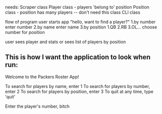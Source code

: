needs:
  Scraper class
  Player class - players 'belong to' position
  Position class - position has many players -- don't need this class
  CLI class
  
flow of program
 user starts app
 "hello, want to find a player?"
    1.by number
      enter number
    2.by name
      enter name
    3.by position
      1.QB
      2.RB
      3.OL...
      choose number for position
      
  user sees player and stats
  or
  sees list of players by position
  
  ## This is how I want the application to look when run:
  
  Welcome to the Packers Roster App!
  
  To search for players by name, enter 1
  To search for players by number, enter 2
  To search for players by position, enter 3
  To quit at any time, type 'quit'
  
  Enter the player's number, bitch
  
  
  
  
  
  
  
  
  
